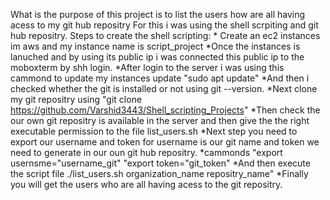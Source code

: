 What is the purpose of this project is to list the users how are all having acess to my git hub repositry 
For this i was using the shell scrpiting and git hub repositry.
Steps to create the shell scripting:
     * Create an ec2 instances im aws and my instance name is script_project
     *Once the instances is lanuched and by using its public ip i was connected this public ip to the moboxterm by shh login.
     *After login to the server i was using this cammond to update my instances update "sudo apt update"
     *And then i checked whether the git is installed or not using git --version.
     *Next clone my git repositry using "git clone  https://github.com/Varshid3443/Shell_scripting_Projects"
     *Then check the our own git repositry is available in the server and then give the the right executable permission to the file list_users.sh
     *Next step  you need to export our username and token for username is our git name and token we need to generate in our oun git hub repositry.
     *cammonds "export usernsme="username_git"  "export token="git_token"
     *And then execute the script file ./list_users.sh organization_name repositry_name"
     *Finally you will get the users who are all having acess to the git repositry.
     
